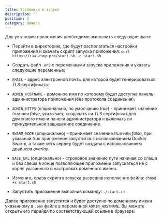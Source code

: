 ```yaml
---
title: Установка и запуск
description: ''
position: 3
category: Начало
---
```


Для установки приложения необходимо выполнить следующие шаги:

- Перейти в директорию, где будут располагаться настройки приложения и скачать скрипт запуска приложения:
  `curl https://raw.asmy.pro/start.sh -o start.sh`

- Создать файл `.env` с переменными запуска приложения и указать следующие переменные:

- `EMAIL` - адрес электронной почты для которой будет генерироваться _TLS_ сертификаты;
- `ADMIN_HOSTNAME` - доменное имя по которому будет доступна панель администратора приложения (без протокола соединения);
- `ADMIN_HTTPS` (опционально, по умолчанию _true_) - принимает значение _true_ или _false_, указывает,
  создавать ли _TLS_ сертификат для доменного имени панели администратора и включать ли принудительное защищенное соединение.
- `SWARM_MODE` (опционально) - принимает значение _true_ или _false_, при указании _true_ приложение запустится с использованием Docker Swarm,
  а также сеть сервер будет создана с использованием драйвера _overlay_.
- `BASE_URL` (опционально) - строковое значение пути начиная со слеша и без слеша в конце
  позволяющее приложении запускаться не с корня указанного в настройках доменного имени.

- Изменить права скрипта запуска разрешив исполнение файла: `chmod +x start.sh`

- Запустить приложение выполнив команду: `./start.sh`

Далее приложение запустится и будет доступно по доменному имени указанному в `.env` файле в переменной `ADMIN_HOSTNAME`.
Вы можете открыть его перейдя по соответствующей ссылке в браузере.
